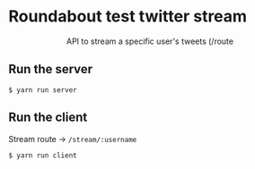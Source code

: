 # Roundabout test twitter stream

<p align="center">API to stream a specific user's tweets (/route</p>


## Run the server
`$ yarn run server`

## Run the client
Stream route -> `/stream/:username`

`$ yarn run client`
